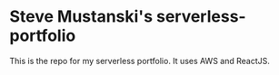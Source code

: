 # Steve Mustanski's serverless-portfolio
This is the repo for my serverless portfolio.  It uses AWS and ReactJS.
